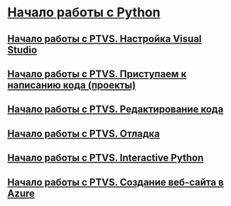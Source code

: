 # [Начало работы с Python](getting-started-with-python.md)
## [Начало работы с PTVS. Настройка Visual Studio](getting-started-with-ptvs-setting-up-visual-studio.md)
## [Начало работы с PTVS. Приступаем к написанию кода (проекты)](getting-started-with-ptvs-start-coding-projects.md)
## [Начало работы с PTVS. Редактирование кода](getting-started-with-ptvs-editing-code.md)
## [Начало работы с PTVS. Отладка](getting-started-with-ptvs-debugging.md)
## [Начало работы с PTVS. Interactive Python](getting-started-with-ptvs-interactive-python.md)
## [Начало работы с PTVS. Создание веб-сайта в Azure](getting-started-with-ptvs-building-a-website-in-azure.md)
